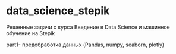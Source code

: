 # data_science_stepik

Решенные задачи с курса Введение в Data Science и машинное обучение на Stepik


part1- предобработка данных (Pandas, numpy, seaborn, plotly)
